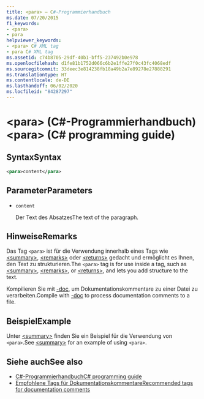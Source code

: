 ```yaml
---
title: <para> – C#-Programmierhandbuch
ms.date: 07/20/2015
f1_keywords:
- <para>
- para
helpviewer_keywords:
- <para> C# XML tag
- para C# XML tag
ms.assetid: c74b8705-29df-40b1-bff5-237492b0e978
ms.openlocfilehash: d1fe81b1752d066c6b2e1ffe27f0c43fc4068edf
ms.sourcegitcommit: 33deec3e814238fb18a49b2a7e89278e27888291
ms.translationtype: HT
ms.contentlocale: de-DE
ms.lasthandoff: 06/02/2020
ms.locfileid: "84287297"
---
```

# <a name="para-c-programming-guide"></a><span data-ttu-id="f9e3a-102">\<para> (C#-Programmierhandbuch)</span><span class="sxs-lookup"><span data-stu-id="f9e3a-102">\<para> (C# programming guide)</span></span>

## <a name="syntax"></a><span data-ttu-id="f9e3a-103">Syntax</span><span class="sxs-lookup"><span data-stu-id="f9e3a-103">Syntax</span></span>

```xml
<para>content</para>
```

## <a name="parameters"></a><span data-ttu-id="f9e3a-104">Parameter</span><span class="sxs-lookup"><span data-stu-id="f9e3a-104">Parameters</span></span>

- `content`

  <span data-ttu-id="f9e3a-105">Der Text des Absatzes</span><span class="sxs-lookup"><span data-stu-id="f9e3a-105">The text of the paragraph.</span></span>

## <a name="remarks"></a><span data-ttu-id="f9e3a-106">Hinweise</span><span class="sxs-lookup"><span data-stu-id="f9e3a-106">Remarks</span></span>

<span data-ttu-id="f9e3a-107">Das Tag `<para>` ist für die Verwendung innerhalb eines Tags wie [\<summary>](./summary.md), [\<remarks>](./remarks.md) oder [\<returns>](./returns.md) gedacht und ermöglicht es Ihnen, den Text zu strukturieren.</span><span class="sxs-lookup"><span data-stu-id="f9e3a-107">The `<para>` tag is for use inside a tag, such as [\<summary>](./summary.md), [\<remarks>](./remarks.md), or [\<returns>](./returns.md), and lets you add structure to the text.</span></span>

<span data-ttu-id="f9e3a-108">Kompilieren Sie mit [-doc](../../language-reference/compiler-options/doc-compiler-option.md), um Dokumentationskommentare zu einer Datei zu verarbeiten.</span><span class="sxs-lookup"><span data-stu-id="f9e3a-108">Compile with [-doc](../../language-reference/compiler-options/doc-compiler-option.md) to process documentation comments to a file.</span></span>

## <a name="example"></a><span data-ttu-id="f9e3a-109">Beispiel</span><span class="sxs-lookup"><span data-stu-id="f9e3a-109">Example</span></span>

<span data-ttu-id="f9e3a-110">Unter [\<summary>](./summary.md) finden Sie ein Beispiel für die Verwendung von `<para>`.</span><span class="sxs-lookup"><span data-stu-id="f9e3a-110">See [\<summary>](./summary.md) for an example of using `<para>`.</span></span>

## <a name="see-also"></a><span data-ttu-id="f9e3a-111">Siehe auch</span><span class="sxs-lookup"><span data-stu-id="f9e3a-111">See also</span></span>

- [<span data-ttu-id="f9e3a-112">C#-Programmierhandbuch</span><span class="sxs-lookup"><span data-stu-id="f9e3a-112">C# programming guide</span></span>](../index.md)
- [<span data-ttu-id="f9e3a-113">Empfohlene Tags für Dokumentationskommentare</span><span class="sxs-lookup"><span data-stu-id="f9e3a-113">Recommended tags for documentation comments</span></span>](./recommended-tags-for-documentation-comments.md)
